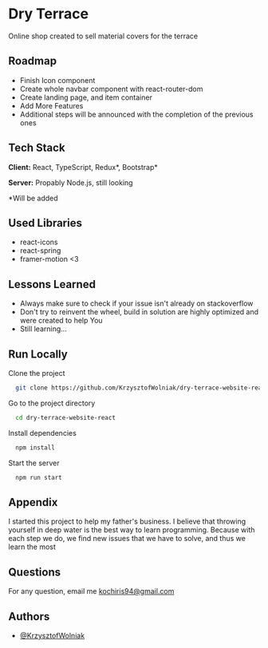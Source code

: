 
# Dry Terrace

Online shop created to sell material covers for the terrace


## Roadmap

- Finish Icon component
- Create whole navbar component with react-router-dom
- Create landing page, and item container 
- Add More Features
- Additional steps will be announced with the completion of the previous ones


## Tech Stack

**Client:** React, TypeScript, Redux*, Bootstrap* 

**Server:** Propably Node.js, still looking

*Will be added
## Used Libraries
- react-icons
- react-spring
- framer-motion <3



## Lessons Learned

- Always make sure to check if your issue isn't already on stackoverflow
- Don't try to reinvent the wheel, build in solution are highly optimized and were created to help You
- Still learning... 


## Run Locally

Clone the project

```bash
  git clone https://github.com/KrzysztofWolniak/dry-terrace-website-react
```

Go to the project directory

```bash
  cd dry-terrace-website-react
```

Install dependencies

```bash
  npm install
```

Start the server

```bash
  npm run start
```


## Appendix

I started this project to help my father's business.
I believe that throwing yourself in deep water is the best way to learn programming.
Because with each step we do, we find new issues that we have to solve, and thus we learn the most


## Questions

For any question, email me kochiris94@gmail.com


## Authors

- [@KrzysztofWolniak](https://github.com/KrzysztofWolniak)




